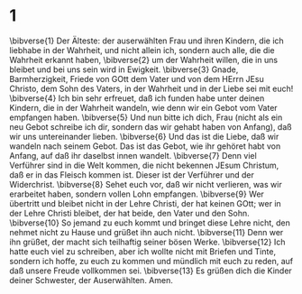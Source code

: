 # 1
\bibverse{1} Der Älteste: der auserwählten Frau und ihren Kindern, die ich liebhabe in der Wahrheit, und nicht allein ich, sondern auch alle, die die Wahrheit erkannt haben, \bibverse{2} um der Wahrheit willen, die in uns bleibet und bei uns sein wird in Ewigkeit. \bibverse{3} Gnade, Barmherzigkeit, Friede von GOtt dem Vater und von dem HErrn JEsu Christo, dem Sohn des Vaters, in der Wahrheit und in der Liebe sei mit euch! \bibverse{4} Ich bin sehr erfreuet, daß ich funden habe unter deinen Kindern, die in der Wahrheit wandeln, wie denn wir ein Gebot vom Vater empfangen haben. \bibverse{5} Und nun bitte ich dich, Frau (nicht als ein neu Gebot schreibe ich dir, sondern das wir gehabt haben von Anfang), daß wir uns untereinander lieben. \bibverse{6} Und das ist die Liebe, daß wir wandeln nach seinem Gebot. Das ist das Gebot, wie ihr gehöret habt von Anfang, auf daß ihr daselbst innen wandelt. \bibverse{7} Denn viel Verführer sind in die Welt kommen, die nicht bekennen JEsum Christum, daß er in das Fleisch kommen ist. Dieser ist der Verführer und der Widerchrist. \bibverse{8} Sehet euch vor, daß wir nicht verlieren, was wir erarbeitet haben, sondern vollen Lohn empfangen. \bibverse{9} Wer übertritt und bleibet nicht in der Lehre Christi, der hat keinen GOtt; wer in der Lehre Christi bleibet, der hat beide, den Vater und den Sohn. \bibverse{10} So jemand zu euch kommt und bringet diese Lehre nicht, den nehmet nicht zu Hause und grüßet ihn auch nicht. \bibverse{11} Denn wer ihn grüßet, der macht sich teilhaftig seiner bösen Werke. \bibverse{12} Ich hatte euch viel zu schreiben, aber ich wollte nicht mit Briefen und Tinte, sondern ich hoffe, zu euch zu kommen und mündlich mit euch zu reden, auf daß unsere Freude vollkommen sei. \bibverse{13} Es grüßen dich die Kinder deiner Schwester, der Auserwählten. Amen.